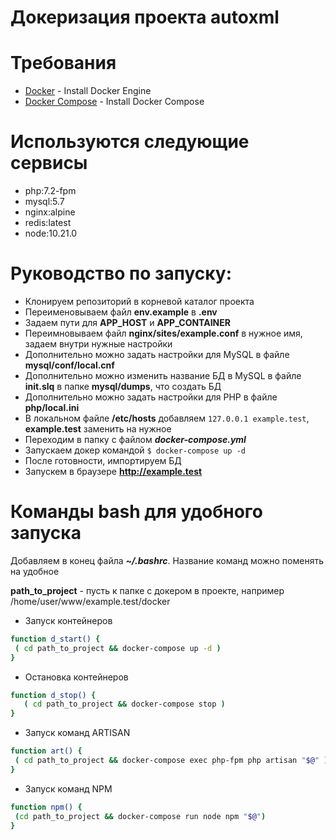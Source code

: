 # Докеризация проекта autoxml

# Требования
- [Docker](https://docs.docker.com/engine/install/) - Install Docker Engine
- [Docker Compose](https://docs.docker.com/compose/install/) - Install Docker Compose

# Используются следующие сервисы

  - php:7.2-fpm
  - mysql:5.7
  - nginx:alpine
  - redis:latest
  - node:10.21.0

# Руководство по запуску:
  - Клонируем репозиторий в корневой каталог проекта
  - Переименовываем файл **env.example** в **.env**
  - Задаем пути для **APP_HOST** и **APP_CONTAINER**
  - Переимновываем файл **nginx/sites/example.conf** в нужное имя, задаем внутри нужные настройки
  - Дополнительно можно задать настройки для MySQL в файле **mysql/conf/local.cnf**
  - Дополнительно можно изменить название БД в MySQL в файле **init.slq** в папке **mysql/dumps**, что создать БД
  - Дополнительно можно задать настройки для PHP в файле **php/local.ini**
  - В локальном файле **/etc/hosts** добавляем `127.0.0.1 example.test`, **example.test** заменить на нужное
  - Переходим в папку c файлом ***docker-compose.yml***
  - Запускаем докер командой `$ docker-compose up -d`
  - После готовности, импортируем БД
  - Запускем в браузере **http://example.test**
  
# Команды bash для удобного запуска
Добавляем в конец файла ***~/.bashrc***. 
Название команд можно поменять на удобное

**path_to_project** - пусть к папке с докером в проекте, например /home/user/www/example.test/docker

- Запуск контейнеров
```sh
function d_start() {
 ( cd path_to_project && docker-compose up -d )
}
```
- Остановка контейнеров
```sh
function d_stop() {
   ( cd path_to_project && docker-compose stop )
}
```

- Запуск команд ARTISAN
```sh
function art() {
 ( cd path_to_project && docker-compose exec php-fpm php artisan "$@" )
}
```
- Запуск команд NPM
```sh
function npm() {
 (cd path_to_project && docker-compose run node npm "$@")
}
```
